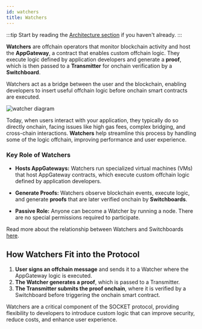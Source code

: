 ```yaml
---
id: watchers
title: Watchers
---
```


:::tip
Start by reading the [Architecture section](/architecture) if you haven't already.
:::

**Watchers** are offchain operators that monitor blockchain activity and host the **AppGateway**, a contract that enables custom offchain logic. They execute logic defined by application developers and generate a **proof**, which is then passed to a **Transmitter** for onchain verification by a **Switchboard**.

Watchers act as a bridge between the user and the blockchain, enabling developers to insert useful offchain logic before onchain smart contracts are executed.

<div style={{ display: 'flex', justifyContent: 'center' }}>
    <img src="/img/watchers.svg" alt="watcher diagram" style={{ width: '80%' }} />
</div>

Today, when users interact with your application, they typically do so directly onchain, facing issues like high gas fees, complex bridging, and cross-chain interactions. **Watchers** help streamline this process by handling some of the logic offchain, improving performance and user experience.

### Key Role of Watchers

- **Hosts AppGateways:**
  Watchers run specialized virtual machines (VMs) that host AppGateway contracts, which execute custom offchain logic defined by application developers.

- **Generate Proofs:**
  Watchers observe blockchain events, execute logic, and generate **proofs** that are later verified onchain by **Switchboards**.

- **Passive Role:**
  Anyone can become a Watcher by running a node. There are no special permissions required to participate.

Read more about the relationship between Watchers and Switchboards [here](/switchboards).

## How Watchers Fit into the Protocol

1. **User signs an offchain message** and sends it to a Watcher where the AppGateway logic is executed.
2. **The Watcher generates a proof**, which is passed to a Transmitter.
3. **The Transmitter submits the proof onchain**, where it is verified by a Switchboard before triggering the onchain smart contract.

Watchers are a critical component of the SOCKET protocol, providing flexibility to developers to introduce custom logic that can improve security, reduce costs, and enhance user experience.
